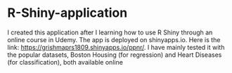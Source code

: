 # R-Shiny-application
I created this application after I learning how to use R Shiny through an online course in Udemy. The app is deployed on shinyapps.io. Here is the link: https://grishmaprs1809.shinyapps.io/ppnr/. I have mainly tested it with the popular datasets, Boston Housing (for regression) and Heart Diseases (for classification), both available online
